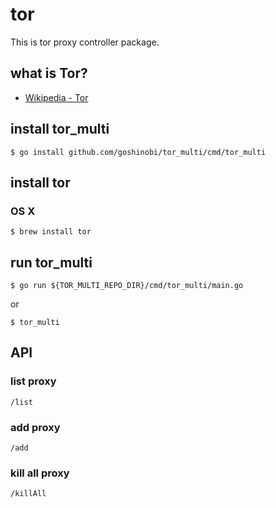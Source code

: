 # tor 
This is tor proxy controller package.

## what is Tor?
* [Wikipedia - Tor](https://en.wikipedia.org/wiki/Tor)

## install tor_multi
```
$ go install github.com/goshinobi/tor_multi/cmd/tor_multi
```

## install tor
### OS X
```
$ brew install tor
```
## run tor_multi
```
$ go run ${TOR_MULTI_REPO_DIR}/cmd/tor_multi/main.go
```

or

```
$ tor_multi
```

## API
### list proxy
```
/list
```

### add proxy
```
/add
```

### kill all proxy
```
/killAll
```
